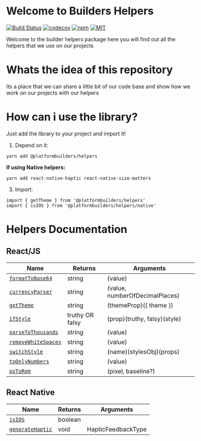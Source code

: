 # Welcome to Builders Helpers

[![Build Status][check-badge]][workflows]
[![codecov][codecov]](https://codecov.io/gh/platformbuilders/helpers)
[![npm][npm-badge]][npm]
[![MIT][license-badge]][license]

[npm-badge]: https://img.shields.io/npm/v/@platformbuilders/helpers.svg
[npm]: https://www.npmjs.com/package/@platformbuilders/helpers
[license-badge]: https://img.shields.io/dub/l/vibe-d.svg
[license]: https://raw.githubusercontent.com/platformbuilders/helpers/master/LICENSE.md
[workflows]: https://github.com/platformbuilders/helpers/actions
[check-badge]: https://github.com/platformbuilders/helpers/workflows/check/badge.svg
[codecov]: https://codecov.io/gh/platformbuilders/helpers/branch/master/graph/badge.svg

Welcome to the builder helpers package here you will find out all the helpers that we use on our projects

# Whats the idea of this repository

Its a place that we can share a little bit of our code base and show how we work on our projects with our helpers

# How can i use the library?

Just add the library to your project and import it!

1. Depend on it:

```
yarn add @platformbuilders/helpers
```

**If using Native helpers:**

```
yarn add react-native-haptic react-native-size-matters
```

3. Import:

```
import { getTheme } from '@platformbuilders/helpers'
import { isIOS } from '@platformbuilders/helpers/native'

```

# Helpers Documentation

## React/JS

| Name                                               | Returns         | Arguments                      |
| -------------------------------------------------- | --------------- | ------------------------------ |
| [`formatToBase64`](./docs/formatToBase64.md)       | string          | (value)                        |
| [`currencyParser`](./docs/currencyParser.md)       | string          | (value, numberOfDecimalPlaces) |
| [`getTheme`](./docs/getTheme.md)                   | string          | (themeProp)({ theme })         |
| [`ifStyle`](./docs/ifStyle.md)                     | truthy OR falsy | (prop)(truthy, falsy)(style)   |
| [`parseToThousands`](./docs/parseToThousands.md)   | string          | (value)                        |
| [`removeWhiteSpaces`](./docs/removeWhiteSpaces.md) | string          | (value)                        |
| [`switchStyle`](./docs/switchStyle.md)             | string          | (name)(stylesObj)(props)       |
| [`toOnlyNumbers`](./docs/toOnlyNumbers.md)         | string          | (value)                        |
| [`pxToRem`](./docs/pxToRem.md)                     | string          | (pixel, baseline?)             |

## React Native

| Name                                                | Returns | Arguments          |
| --------------------------------------------------- | ------- | ------------------ |
| [`isIOS`](./docs/native/isIOS.md)                   | boolean |                    |
| [`generateHaptic`](./docs/native/generateHaptic.md) | void    | HapticFeedbackType |

